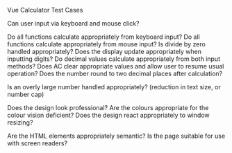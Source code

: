 Vue Calculator Test Cases

Can user input via keyboard and mouse click?

Do all functions calculate appropriately from keyboard input?
Do all functions calculate appropriately from mouse input?
Is divide by zero handled appropriately?
Does the display update appropriately when inputting digits?
Do decimal values calculate appropriately from both input methods?
Does AC clear appropriate values and allow user to resume usual operation?
Does the number round to two decimal places after calculation?

Is an overly large number handled appropriately? (reduction in text size, or number cap)

Does the design look professional?
Are the colours appropriate for the colour vision deficient?
Does the design react appropriately to window resizing?

Are the HTML elements appropriately semantic?
Is the page suitable for use with screen readers?
